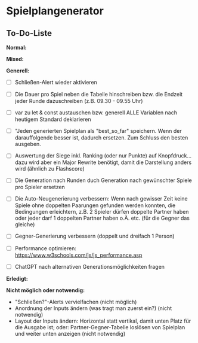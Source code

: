 # Spielplangenerator
## To-Do-Liste

**Normal:**


**Mixed:**


**Generell:**
- [ ] Schließen-Alert wieder aktivieren
- [ ] Die Dauer pro Spiel neben die Tabelle hinschreiben bzw. die Endzeit jeder Runde dazuschreiben (z.B. 09.30 - 09.55 Uhr)
- [ ] var zu let & const austauschen bzw. generell ALLE Variablen nach heutigem Standard deklarieren
- [ ] "Jeden generierten Spielplan als "best_so_far" speichern. Wenn der darauffolgende besser ist, dadurch ersetzen. Zum Schluss den besten ausgeben.
- [ ] Auswertung der Siege inkl. Ranking (oder nur Punkte) auf Knopfdruck... dazu wird aber ein Major Rewrite benötigt, damit die Darstellung anders wird (ähnlich zu Flashscore)
- [ ] Die Generation nach Runden duch Generation nach gewünschter Spiele pro Spieler ersetzen
- [ ] Die Auto-Neugenerierung verbessern: Wenn nach gewisser Zeit keine Spiele ohne doppelten Paarungen gefunden werden konnten, die Bedingungen erleichtern, z.B. 2 Spieler dürfen doppelte Partner haben oder jeder darf 1 doppelten Partner haben o.Ä. etc. (für die Gegner das gleiche)
- [ ] Gegner-Generierung verbessern (doppelt und dreifach 1 Person)
- [ ] Performance optimieren: https://www.w3schools.com/js/js_performance.asp
- [ ] ChatGPT nach alternativen Generationsmöglichkeiten fragen



**Erledigt:**


**Nicht möglich oder notwendig:**
- "Schließen?"-Alerts vervielfachen (nicht möglich)
- Anordnung der Inputs ändern (was tragt man zuerst ein?) (nicht notwendig)
- Layout der Inputs ändern: Horizontal statt vertikal, damit unten Platz für die Ausgabe ist; oder: Partner-Gegner-Tabelle loslösen von Spielplan und weiter unten anzeigen (nicht notwendig)